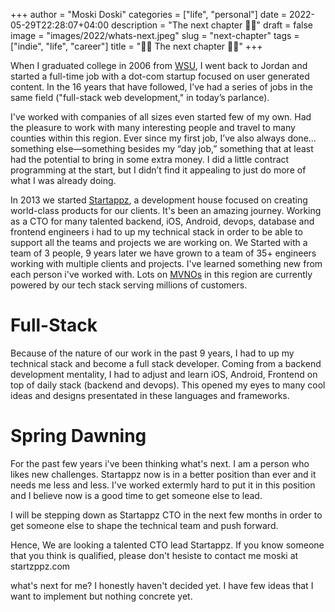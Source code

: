 +++
author = "Moski Doski"
categories = ["life", "personal"]
date = 2022-05-29T22:28:07+04:00
description = "The next chapter 🧙‍♂️"
draft = false
image = "images/2022/whats-next.jpeg"
slug = "next-chapter"
tags = ["indie", "life", "career"]
title = "🧙‍♂️ The next chapter 🧙‍♂️"
+++

When I graduated college in 2006 from [WSU](https://wsu.edu), I went back to Jordan and  started a full-time job with a dot-com startup focused on user generated content. In the 16 years that have followed, I’ve had a series of jobs in the same field ("full-stack web development," in today’s parlance).

I've worked with companies of all sizes even started few of my own. Had the pleasure to work with many interesting people and travel to many counties within this region. Ever since my first job, I’ve also always done…something else—something besides my “day job,” something that at least had the potential to bring in some extra money. I did a little contract programming at the start, but I didn’t find it appealing to just do more of what I was already doing.

In 2013 we started [Startappz](https://startappz.com), a development house focused on creating world-class products for our clients. It's been an amazing journey. Working as a CTO for many talented backend, iOS, Android, devops, database and frontend engineers i had to up my technical stack in order to be able to support all the teams and projects we are working on. We Started with a team of 3 people, 9 years later we have grown to a team of 35+ engineers working with multiple clients and projects. I've learned something new from each person i've worked with. Lots on [MVNOs](https://en.wikipedia.org/wiki/Mobile_virtual_network_operator) in this region are currently powered by our tech stack serving millions of customers.

# Full-Stack

Because of the nature of our work in the past 9 years, I had to up my technical stack and become a full stack developer. Coming from a backend development mentality, I had to adjust and learn iOS, Android, Frontend on top of daily stack (backend and devops). This opened my eyes to many cool ideas and designs presentated in these languages and frameworks. 


# Spring Dawning

For the past few years i've been thinking what's next. I am a person who likes new challenges. Startappz now is in a better position than ever and it needs me less and less. I've worked extermly hard to put it in this position and I believe now is a good time to get someone else to lead.

I will be stepping down as Startappz CTO in the next few months in order to get someone else to shape the technical team and push forward.

Hence, We are looking a talented CTO lead Startappz. If you know someone that you think is qualified, please don't hesiste to contact me moski at startzppz.com


what's next for me? I honestly haven't decided yet. I have few ideas that I want to implement but nothing concrete yet.